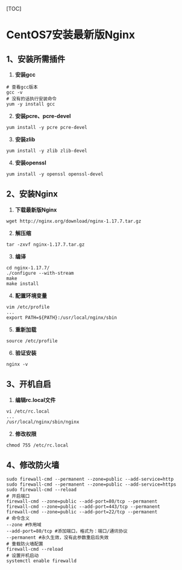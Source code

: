 [TOC]

# CentOS7安装最新版Nginx

## 1、安装所需插件

1. __安装gcc__

```shell
# 查看gcc版本 
gcc -v
# 没有的话执行安装命令
yum -y install gcc
```

2. __安装pcre、pcre-devel__

```shell
yum install -y pcre pcre-devel
```

3. __安装zlib__

```shell
yum install -y zlib zlib-devel
```

4. __安装openssl__

```shell
yum install -y openssl openssl-devel
```

## 2、安装Nginx

1. __下载最新版Nginx__

```shell
wget http://nginx.org/download/nginx-1.17.7.tar.gz
```

2. __解压缩__

```shell
tar -zxvf nginx-1.17.7.tar.gz
```

3. __编译__

```shell
cd nginx-1.17.7/
./configure --with-stream
make
make install
```

4. __配置环境变量__

```shell
vim /etc/profile
...
export PATH=${PATH}:/usr/local/nginx/sbin
```

5. __重新加载__

```shell
source /etc/profile
```

6. __验证安装__

```shell
nginx -v
```

## 3、开机自启

1. __编辑rc.local文件__

```shell
vi /etc/rc.local
...
/usr/local/nginx/sbin/nginx
```

2. __修改权限__

```shell
chmod 755 /etc/rc.local
```

## 4、修改防火墙

```shell
sudo firewall-cmd --permanent --zone=public --add-service=http 
sudo firewall-cmd --permanent --zone=public --add-service=https
sudo firewall-cmd --reload
# 开启端口
firewall-cmd --zone=public --add-port=80/tcp --permanent
firewall-cmd --zone=public --add-port=443/tcp --permanent
firewall-cmd --zone=public --add-port=22/tcp --permanent
# 命令含义
--zone #作用域
--add-port=80/tcp #添加端口，格式为：端口/通讯协议
--permanent #永久生效，没有此参数重启后失效
# 重载防火墙配置
firewall-cmd --reload
# 设置开机启动
systemctl enable firewalld
```

